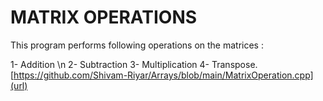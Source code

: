 # MATRIX OPERATIONS
This program performs following operations on the matrices : 

1- Addition \n
2- Subtraction
3- Multiplication
4- Transpose.
[https://github.com/Shivam-Riyar/Arrays/blob/main/MatrixOperation.cpp](url)
